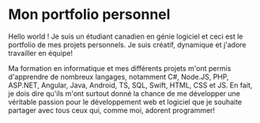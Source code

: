# Mon portfolio personnel

Hello world ! Je suis un étudiant canadien en génie logiciel et ceci est le portfolio de mes projets personnels. 
Je suis créatif, dynamique et j'adore travailler en équipe! 

Ma formation en informatique et mes différents projets m'ont permis d'apprendre de nombreux langages, 
notamment C#, Node.JS, PHP, ASP.NET, Angular, Java, Android, TS, SQL, Swift, HTML, CSS et JS.
En fait, je dois dire qu'ils m'ont surtout donné la chance de me développer une véritable passion pour le développement 
web et logiciel que je souhaite partager avec tous ceux qui, comme moi, adorent programmer!
